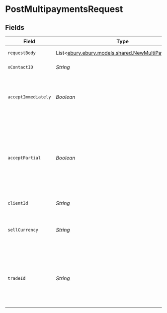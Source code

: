 # PostMultipaymentsRequest


## Fields

| Field                                                                                                                                 | Type                                                                                                                                  | Required                                                                                                                              | Description                                                                                                                           |
| ------------------------------------------------------------------------------------------------------------------------------------- | ------------------------------------------------------------------------------------------------------------------------------------- | ------------------------------------------------------------------------------------------------------------------------------------- | ------------------------------------------------------------------------------------------------------------------------------------- |
| `requestBody`                                                                                                                         | List<[ebury.ebury.models.shared.NewMultiPaymentItem](../../models/shared/NewMultiPaymentItem.md)>                                     | :heavy_check_mark:                                                                                                                    | Request Payload                                                                                                                       |
| `xContactID`                                                                                                                          | *String*                                                                                                                              | :heavy_minus_sign:                                                                                                                    | The ID of the contact                                                                                                                 |
| `acceptImmediately`                                                                                                                   | *Boolean*                                                                                                                             | :heavy_check_mark:                                                                                                                    | Set to true. Accept quote immediately, do not require confirmation                                                                    |
| `acceptPartial`                                                                                                                       | *Boolean*                                                                                                                             | :heavy_minus_sign:                                                                                                                    | Accept a partially successful instruction. If true, send successful instructions for payment. If false, reject the entire instruction |
| `clientId`                                                                                                                            | *String*                                                                                                                              | :heavy_check_mark:                                                                                                                    | The ID of the client                                                                                                                  |
| `sellCurrency`                                                                                                                        | *String*                                                                                                                              | :heavy_minus_sign:                                                                                                                    | If trade_id omitted, a sell currency must be supplied                                                                                 |
| `tradeId`                                                                                                                             | *String*                                                                                                                              | :heavy_minus_sign:                                                                                                                    | Trade ID to book payments against. Omit if trade should be executed to fund payments                                                  |